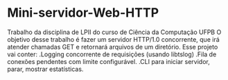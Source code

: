 # Mini-servidor-Web-HTTP
Trabalho da disciplina de LPII do curso de Ciência da Computação UFPB
O objetivo desse trabalho é fazer um servidor HTTP/1.0 concorrente, que irá atender chamadas GET e retornará arquivos de um diretório.
Esse projeto vai conter:
.Logging concorrente de requisições (usando libtslog) 
.Fila de conexões pendentes com limite configurável. 
.CLI para iniciar servidor, parar, mostrar estatísticas. 
